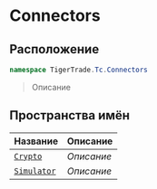 
# Connectors
## Расположение
```csharp    
namespace TigerTrade.Tc.Connectors
```
> Описание


## Пространства имён
| Название | Описание |
| --- | --- |
| [`Crypto`](./Connectors/Crypto.md) | *Описание* |
| [`Simulator`](./Connectors/Simulator.md) | *Описание* |
